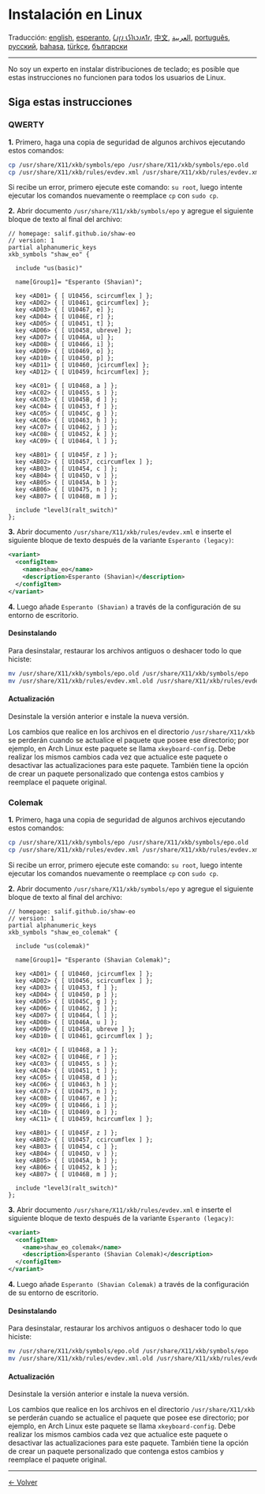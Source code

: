 # Instalación en Linux

Traducción: [english](LINUX.md), [esperanto](LINUX.eo.md), [𐑖𐑨𐑝𐑨 𐑧𐑕𐑐𐑧𐑮𐑨𐑵𐑑𐑩](LINUX.eo_shaw.md), [中文](LINUX.zh-CN.md), [العربية](LINUX.ar.md), [português](LINUX.pt.md), [русский](LINUX.ru.md), [bahasa](LINUX.id.md), [türkçe](LINUX.tr.md), [български](LINUX.bg.md)

---

No soy un experto en instalar distribuciones de teclado; es posible que estas instrucciones no funcionen para todos los usuarios de Linux.

## Siga estas instrucciones

### QWERTY

**1.** Primero, haga una copia de seguridad de algunos archivos ejecutando estos comandos:

```bash
cp /usr/share/X11/xkb/symbols/epo /usr/share/X11/xkb/symbols/epo.old
cp /usr/share/X11/xkb/rules/evdev.xml /usr/share/X11/xkb/rules/evdev.xml.old
```

Si recibe un error, primero ejecute este comando: `su root`, luego intente ejecutar los comandos nuevamente o reemplace `cp` con `sudo cp`.

**2.** Abrir documento `/usr/share/X11/xkb/symbols/epo` y agregue el siguiente bloque de texto al final del archivo:

```
// homepage: salif.github.io/shaw-eo
// version: 1
partial alphanumeric_keys
xkb_symbols "shaw_eo" {

  include "us(basic)"

  name[Group1]= "Esperanto (Shavian)";

  key <AD01> { [ U10456, scircumflex ] };
  key <AD02> { [ U10461, gcircumflex] };
  key <AD03> { [ U10467, e] };
  key <AD04> { [ U1046E, r] };
  key <AD05> { [ U10451, t] };
  key <AD06> { [ U10458, ubreve] };
  key <AD07> { [ U1046A, u] };
  key <AD08> { [ U10466, i] };
  key <AD09> { [ U10469, o] };
  key <AD10> { [ U10450, p] };
  key <AD11> { [ U10460, jcircumflex] };
  key <AD12> { [ U10459, hcircumflex] };

  key <AC01> { [ U10468, a ] };
  key <AC02> { [ U10455, s ] };
  key <AC03> { [ U1045B, d ] };
  key <AC04> { [ U10453, f ] };
  key <AC05> { [ U1045C, g ] };
  key <AC06> { [ U10463, h ] };
  key <AC07> { [ U10462, j ] };
  key <AC08> { [ U10452, k ] };
  key <AC09> { [ U10464, l ] };

  key <AB01> { [ U1045F, z ] };
  key <AB02> { [ U10457, ccircumflex ] };
  key <AB03> { [ U10454, c ] };
  key <AB04> { [ U1045D, v ] };
  key <AB05> { [ U1045A, b ] };
  key <AB06> { [ U10475, n ] };
  key <AB07> { [ U1046B, m ] };

  include "level3(ralt_switch)"
};
```

**3.** Abrir documento `/usr/share/X11/xkb/rules/evdev.xml` e inserte el siguiente bloque de texto después de la variante `Esperanto (legacy)`:

```xml
<variant>
  <configItem>
    <name>shaw_eo</name>
    <description>Esperanto (Shavian)</description>
  </configItem>
</variant>
```

**4.** Luego añade `Esperanto (Shavian)` a través de la configuración de su entorno de escritorio.

#### Desinstalando

Para desinstalar, restaurar los archivos antiguos o deshacer todo lo que hiciste:

```bash
mv /usr/share/X11/xkb/symbols/epo.old /usr/share/X11/xkb/symbols/epo
mv /usr/share/X11/xkb/rules/evdev.xml.old /usr/share/X11/xkb/rules/evdev.xml
```

#### Actualización

Desinstale la versión anterior e instale la nueva versión.

Los cambios que realice en los archivos en el directorio `/usr/share/X11/xkb` se perderán cuando se actualice el paquete que posee ese directorio; por ejemplo, en Arch Linux este paquete se llama `xkeyboard-config`. Debe realizar los mismos cambios cada vez que actualice este paquete o desactivar las actualizaciones para este paquete. También tiene la opción de crear un paquete personalizado que contenga estos cambios y reemplace el paquete original.

### Colemak

**1.** Primero, haga una copia de seguridad de algunos archivos ejecutando estos comandos:

```bash
cp /usr/share/X11/xkb/symbols/epo /usr/share/X11/xkb/symbols/epo.old
cp /usr/share/X11/xkb/rules/evdev.xml /usr/share/X11/xkb/rules/evdev.xml.old
```

Si recibe un error, primero ejecute este comando: `su root`, luego intente ejecutar los comandos nuevamente o reemplace `cp` con `sudo cp`.

**2.** Abrir documento `/usr/share/X11/xkb/symbols/epo` y agregue el siguiente bloque de texto al final del archivo:

```
// homepage: salif.github.io/shaw-eo
// version: 1
partial alphanumeric_keys
xkb_symbols "shaw_eo_colemak" {

  include "us(colemak)"

  name[Group1]= "Esperanto (Shavian Colemak)";

  key <AD01> { [ U10460, jcircumflex ] };
  key <AD02> { [ U10456, scircumflex ] };
  key <AD03> { [ U10453, f ] };
  key <AD04> { [ U10450, p ] };
  key <AD05> { [ U1045C, g ] };
  key <AD06> { [ U10462, j ] };
  key <AD07> { [ U10464, l ] };
  key <AD08> { [ U1046A, u ] };
  key <AD09> { [ U10458, ubreve ] };
  key <AD10> { [ U10461, gcircumflex ] };

  key <AC01> { [ U10468, a ] };
  key <AC02> { [ U1046E, r ] };
  key <AC03> { [ U10455, s ] };
  key <AC04> { [ U10451, t ] };
  key <AC05> { [ U1045B, d ] };
  key <AC06> { [ U10463, h ] };
  key <AC07> { [ U10475, n ] };
  key <AC08> { [ U10467, e ] };
  key <AC09> { [ U10466, i ] };
  key <AC10> { [ U10469, o ] };
  key <AC11> { [ U10459, hcircumflex ] };

  key <AB01> { [ U1045F, z ] };
  key <AB02> { [ U10457, ccircumflex ] };
  key <AB03> { [ U10454, c ] };
  key <AB04> { [ U1045D, v ] };
  key <AB05> { [ U1045A, b ] };
  key <AB06> { [ U10452, k ] };
  key <AB07> { [ U1046B, m ] };

  include "level3(ralt_switch)"
};
```

**3.** Abrir documento `/usr/share/X11/xkb/rules/evdev.xml` e inserte el siguiente bloque de texto después de la variante `Esperanto (legacy)`:

```xml
<variant>
  <configItem>
    <name>shaw_eo_colemak</name>
    <description>Esperanto (Shavian Colemak)</description>
  </configItem>
</variant>
```

**4.** Luego añade `Esperanto (Shavian Colemak)` a través de la configuración de su entorno de escritorio.

#### Desinstalando

Para desinstalar, restaurar los archivos antiguos o deshacer todo lo que hiciste:

```bash
mv /usr/share/X11/xkb/symbols/epo.old /usr/share/X11/xkb/symbols/epo
mv /usr/share/X11/xkb/rules/evdev.xml.old /usr/share/X11/xkb/rules/evdev.xml
```

#### Actualización

Desinstale la versión anterior e instale la nueva versión.

Los cambios que realice en los archivos en el directorio `/usr/share/X11/xkb` se perderán cuando se actualice el paquete que posee ese directorio; por ejemplo, en Arch Linux este paquete se llama `xkeyboard-config`. Debe realizar los mismos cambios cada vez que actualice este paquete o desactivar las actualizaciones para este paquete. También tiene la opción de crear un paquete personalizado que contenga estos cambios y reemplace el paquete original.

---

[← Volver](./README.es.md)
